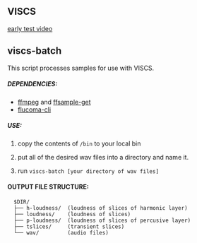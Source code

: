## VISCS

[early test video](https://drive.google.com/file/d/1FLa82oa9UL9wlkER7Yemn3MfVEGYMv64/view?usp=sharing)

## viscs-batch

This script processes samples for use with VISCS.

##### DEPENDENCIES:

- [ffmpeg](https://ffmpeg.org/) and [ffsample-get](https://github.com/tuckerjohnson/scripts)
- [flucoma-cli](https://github.com/flucoma/flucoma-cli/releases)

##### USE:

1. copy the contents of `/bin` to your local bin

2. put all of the desired wav files into a directory and name it.

3. run `viscs-batch [your directory of wav files]`


#### OUTPUT FILE STRUCTURE:

```
  $DIR/
  ├── h-loudness/  (loudness of slices of harmonic layer)
  ├── loudness/    (loudness of slices)
  ├── p-loudness/  (loudness of slices of percusive layer)
  ├── tslices/     (transient slices)
  └── wav/         (audio files)
```
